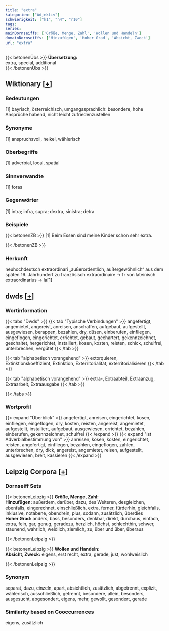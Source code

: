 ```yaml
---
title: "extra"
kategorien: ["Adjektiv"]
schwierigkeit: ["k1", "h4", "r10"]
tags:
series:
mainDornseiffs: ['Größe, Menge, Zahl', 'Wollen und Handeln']
domainDornseiffs: ['Hinzufügen', 'Hoher Grad', 'Absicht, Zweck']
url: "extra"
---
```


{{< betonenÜbs >}}
**Übersetzung:**  
extra, special, additional  
{{< /betonenÜbs >}}

## Wiktionary [[+](https://de.wiktionary.org/wiki/extra)]

### Bedeutungen
[1] bayrisch, österreichisch, umgangssprachlich: besondere, hohe Ansprüche habend, nicht leicht zufriedenzustellen  

### Synonyme
[1] anspruchsvoll, heikel, wählerisch  

### Oberbegriffe
[1] adverbial, local, spatial  

### Sinnverwandte
[1] foras  

### Gegenwörter
[1] intra; infra, supra; dextra, sinistra; detra  

### Beispiele
{{< betonenZB >}}
[1] Beim Essen sind meine Kinder schon sehr extra.  

{{< /betonenZB >}}
### Herkunft
neuhochdeutsch extraordinari „außerordentlich, außergewöhnlich“ aus dem späten 16. Jahrhundert zu französisch extraordinaire → fr von lateinisch extraordinarius → la[1]  



## dwds [[+](https://www.dwds.de/wb/extra)]

### Wortinformation
{{< tabs "Dwds" >}}
{{< tab "Typische Verbindungen" >}}
angefertigt, angemietet, angereist, anreisen, anschaffen, aufgebaut, aufgestellt, ausgewiesen, berappen, bezahlen, dry, düsen, einberufen, einfliegen, eingeflogen, eingerichtet, errichtet, gebaut, gechartert, gekennzeichnet, geschaltet, hergerichtet, installiert, kosen, kosten, reisten, schick, schulfrei, unterbrechen, vergütet
{{< /tab >}}

{{< tab "alphabetisch vorangehend" >}}
extorquieren, Extinktionskoeffizient, Extinktion, Exterritorialität, exterritorialisieren
{{< /tab >}}

{{< tab "alphabetisch vorangehend" >}}
extra-, Extraabteil, Extraanzug, Extraarbeit, Extraausgabe
{{< /tab >}}

{{< /tabs >}}

### Wortprofil
{{< expand "Überblick" >}} angefertigt, anreisen, eingerichtet, kosen, einfliegen, eingeflogen, dry, kosten, reisten, angereist, angemietet, aufgestellt, installiert, aufgebaut, ausgewiesen, errichtet, bezahlen, einberufen, gekennzeichnet, schulfrei {{< /expand >}}
{{< expand "ist Adverbialbestimmung von" >}} anreisen, kosen, kosten, eingerichtet, reisten, angefertigt, einfliegen, bezahlen, eingeflogen, zahlen, unterbrechen, dry, dick, angereist, angemietet, reisen, aufgestellt, ausgewiesen, breit, kassieren {{< /expand >}}

## Leipzig Corpora [[+](https://corpora.uni-leipzig.de/en/res?word=extra&corpusId=deu_newscrawl-public_2018)]

### Dornseiff Sets
{{< betonenLeipzig >}}
**Größe, Menge, Zahl:**  
**Hinzufügen:** außerdem, darüber, dazu, des Weiteren, desgleichen, ebenfalls, eingerechnet, einschließlich, extra, ferner, fürderhin, gleichfalls, inklusive, notabene, obendrein, plus, sodann, zusätzlich, überdies  
**Hoher Grad:** anders, bass, besonders, denkbar, direkt, durchaus, einfach, extra, fein, gar, genug, geradezu, herzlich, höchst, schlechthin, schwer, staunend, wahrlich, weidlich, ziemlich, zu, über und über, überaus  

{{< /betonenLeipzig >}}


{{< betonenLeipzig >}}
**Wollen und Handeln:**  
**Absicht, Zweck:** eigens, erst recht, extra, gerade, just, wohlweislich  

{{< /betonenLeipzig >}}

### Synonym
separat, dazu, einzeln, apart, absichtlich, zusätzlich, abgetrennt, explizit, wählerisch, ausschließlich, getrennt, besondere, allein, besonders, ausgesucht, abgesondert, eigens, mehr, gewollt, gesondert, gerade


### Similarity based on Cooccurrences
eigens, zusätzlich

